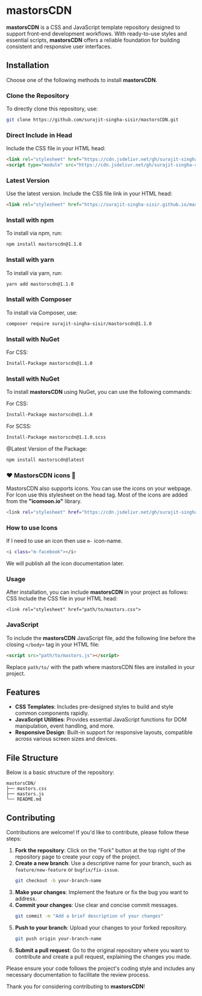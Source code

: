 # mastorsCDN

**mastorsCDN** is a CSS and JavaScript template repository designed to support front-end development workflows. With ready-to-use styles and essential scripts, **mastorsCDN** offers a reliable foundation for building consistent and responsive user interfaces.

## Installation

Choose one of the following methods to install **mastorsCDN**.

### Clone the Repository

To directly clone this repository, use:
```bash
git clone https://github.com/surajit-singha-sisir/mastorsCDN.git
```

### Direct Include in Head
Include the CSS file in your HTML head:

```html
<link rel="stylesheet" href="https://cdn.jsdelivr.net/gh/surajit-singha-sisir/mastorsCDN@v1.1/mastors.css">
<script type="module" src="https://cdn.jsdelivr.net/gh/surajit-singha-sisir/mastorsCDN@v1.1/mastors.js"></script>
```

### Latest Version
Use the latest version. Include the CSS file link in your HTML head:

```html
<link rel="stylesheet" href="https://surajit-singha-sisir.github.io/mastorsCDN/mastors.css">
```

### Install with npm
To install via npm, run:
```bash
npm install mastorscdn@1.1.0
```

### Install with yarn
To install via yarn, run:
```bash
yarn add mastorscdn@1.1.0
```

### Install with Composer
To install via Composer, use:
```bash
composer require surajit-singha-sisir/mastorscdn@1.1.0
```

### Install with NuGet
For CSS:
```bash
Install-Package mastorscdn@1.1.0
```

### Install with NuGet

To install **mastorsCDN** using NuGet, you can use the following commands:

For CSS:
```bash
Install-Package mastorscdn@1.1.0
```

For SCSS:
```bash
Install-Package mastorscdn@1.1.0.scss
```

@Latest Version of the Package:
```bash
npm install mastorscdn@latest
````
### ❤️ MastorsCDN icons 🥳
MastorsCDN also supports icons. You can use the icons on your webpage. For Icon use this stylesheet on the head tag. Most of the icons are added from the **"icomoon.io"** library.
```bash
<link rel="stylesheet" href="https://cdn.jsdelivr.net/gh/surajit-singha-sisir/mastorsCDN@v1.1/mastorsIcons/mastorsIcons.css">
```
### How to use Icons
If I need to use an icon then use ```m-``` icon-name. 
```bash
<i class="m-facebook"></i>
```
We will publish all the icon documentation later.


### Usage
After installation, you can include **mastorsCDN** in your project as follows:
CSS
Include the CSS file in your HTML head:
```base
<link rel="stylesheet" href="path/to/mastors.css">
```

### JavaScript

To include the **mastorsCDN** JavaScript file, add the following line before the closing `</body>` tag in your HTML file:

```html
<script src="path/to/mastors.js"></script>
```
Replace ```path/to/``` with the path where mastorsCDN files are installed in your project.


## Features

- **CSS Templates**: Includes pre-designed styles to build and style common components rapidly.
- **JavaScript Utilities**: Provides essential JavaScript functions for DOM manipulation, event handling, and more.
- **Responsive Design**: Built-in support for responsive layouts, compatible across various screen sizes and devices.

## File Structure

Below is a basic structure of the repository:

```base
mastorsCDN/
├── mastors.css
├── mastors.js
└── README.md
```
## Contributing

Contributions are welcome! If you'd like to contribute, please follow these steps:

1. **Fork the repository**: Click on the "Fork" button at the top right of the repository page to create your copy of the project.
2. **Create a new branch**: Use a descriptive name for your branch, such as `feature/new-feature` or `bugfix/fix-issue`.
   ```bash
   git checkout -b your-branch-name
   ```
3. **Make your changes**: Implement the feature or fix the bug you want to address.
4. **Commit your changes**: Use clear and concise commit messages.
   ```bash
   git commit -m "Add a brief description of your changes"
   ```
5. **Push to your branch**: Upload your changes to your forked repository.
   ```bash
   git push origin your-branch-name
   ```
6. **Submit a pull request**: Go to the original repository where you want to contribute and create a pull request, explaining the changes you made.

Please ensure your code follows the project's coding style and includes any necessary documentation to facilitate the review process.

Thank you for considering contributing to **mastorsCDN**!


